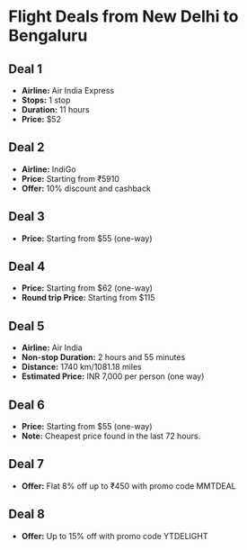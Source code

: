 # Flight Deals from New Delhi to Bengaluru

## Deal 1
*   **Airline:** Air India Express
*   **Stops:** 1 stop
*   **Duration:** 11 hours
*   **Price:** $52

## Deal 2
*   **Airline:** IndiGo
*   **Price:** Starting from ₹5910
*   **Offer:** 10% discount and cashback

## Deal 3
*   **Price:** Starting from $55 (one-way)

## Deal 4
*   **Price:** Starting from $62 (one-way)
*   **Round trip Price:** Starting from $115

## Deal 5
*   **Airline:** Air India
*   **Non-stop Duration:** 2 hours and 55 minutes
*   **Distance:** 1740 km/1081.18 miles
*   **Estimated Price:** INR 7,000 per person (one way)

## Deal 6
*   **Price:** Starting from $55 (one-way)
*   **Note:** Cheapest price found in the last 72 hours.

## Deal 7
*   **Offer:** Flat 8% off up to ₹450 with promo code MMTDEAL

## Deal 8
*   **Offer:** Up to 15% off with promo code YTDELIGHT
